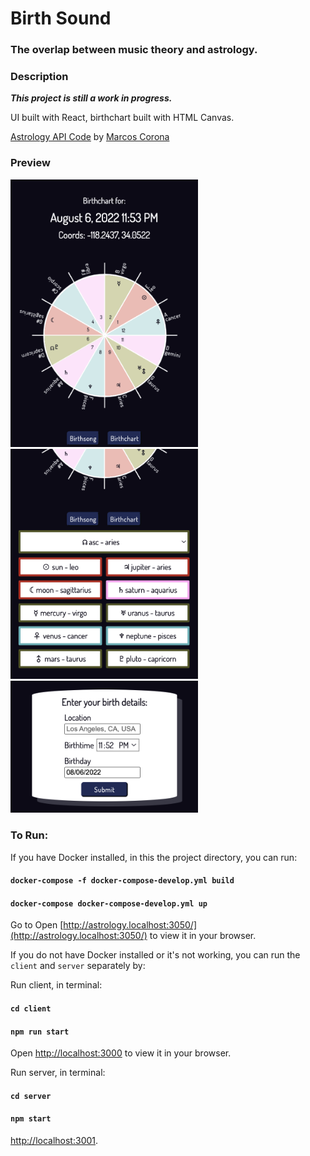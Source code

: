 # Birth Sound
### The overlap between music theory and astrology.

### Description

***This project is still a work in progress.***

UI built with React, birthchart built with HTML Canvas.

[Astrology API Code](https://github.com/ryuphi/astrology-api) by [Marcos Corona](https://github.com/ryuphi)


### Preview
<img src='/readme/chart.png' alt="birthchart" style="width:300px;"/>   <img src='/readme/list.png' alt="List of planets and signs" style="width:300px;"/>   <img src='/readme/form.png' alt="Interface of form" style="width:300px;"/>



### To Run:

If you have Docker installed, in this the project directory, you can run:

#### `docker-compose -f docker-compose-develop.yml build`
#### `docker-compose docker-compose-develop.yml up`
Go to Open [http://astrology.localhost:3050/](http://astrology.localhost:3050/) to view it in your browser.


If you do not have Docker installed or it's not working, you can run the `client` and `server` separately by:

Run client, in terminal:
#### `cd client`
#### `npm run start`
Open [http://localhost:3000](http://localhost:3000) to view it in your browser.

Run server, in terminal:
#### `cd server`
#### `npm start`
[http://localhost:3001](http://localhost:3001).
